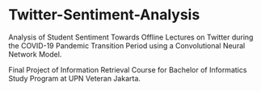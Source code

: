 # Twitter-Sentiment-Analysis
Analysis of Student Sentiment Towards Offline Lectures on Twitter during the COVID-19 Pandemic Transition Period using a Convolutional Neural Network Model.

Final Project of Information Retrieval Course for Bachelor of Informatics Study Program at UPN Veteran Jakarta.
